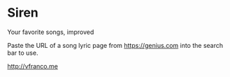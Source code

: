 # Siren
Your favorite songs, improved

Paste the URL of a song lyric page from https://genius.com into the search bar to use. 

http://vfranco.me
